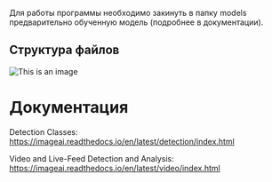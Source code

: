 Для работы программы необходимо закинуть в папку models предварительно обученную модель (подробнее в документации).

## Структура файлов 
![This is an image](https://i.imgur.com/WGkm0Dz.jpeg)

# Документация 
Detection Classes: https://imageai.readthedocs.io/en/latest/detection/index.html

Video and Live-Feed Detection and Analysis: https://imageai.readthedocs.io/en/latest/video/index.html
